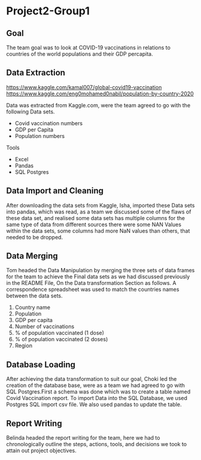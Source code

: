# Project2-Group1

## Goal
The team goal was to look at COVID-19 vaccinations in relations to countries of the world populations and their GDP percapita.

## Data Extraction  
https://www.kaggle.com/kamal007/global-covid19-vaccination  
https://www.kaggle.com/eng0mohamed0nabil/population-by-country-2020  

Data was extracted from Kaggle.com, were the team agreed to go with the following Data sets.
- Covid vaccination numbers 
- GDP per Capita
- Population numbers

Tools
- Excel
- Pandas
- SQL Postgres

## Data Import and Cleaning
After downloading the data sets from Kaggle, Isha, imported these Data sets into pandas, which was read, as a team we discussed some of the flaws of these data set, and realised some data sets has multiple columns for the same type of data from different sources there were some NAN Values within the data sets, some columns had more NaN values than others, that needed to be dropped.

## Data Merging
Tom headed the Data Manipulation by merging the three sets of data frames for the team to achieve the Final data sets as we had discussed previously in the README File, On the Data transformation Section as follows.  A correspondence spreadsheet was used to match the countries names between the data sets.

1. Country name
2. Population
3. GDP per capita
4. Number of vaccinations
5. % of population vaccinated (1 dose)
6. % of population vaccinated (2 doses)
7. Region

## Database Loading
After achieving the data transformation to suit our goal, Choki led the creation of the database base, were as a team we had agreed to go with SQL Postgres.First a schema was done which was to create a table named Covid Vaccination report. To import Data into the SQL Database, we used Postgres SQL import csv file. We also used pandas to update the table.

## Report Writing
Belinda headed the report writing for the team, here we had to chronologically outline the steps, actions, tools, and decisions we took to attain out project objectives.

